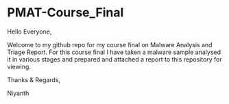 # PMAT-Course_Final
Hello Everyone,

Welcome to my github repo for my course final on Malware Analysis and Triage Report. For this course final I have taken a malware sample analysed it in various stages and prepared and attached a report to this repository for viewing.

Thanks & Regards,

Niyanth
